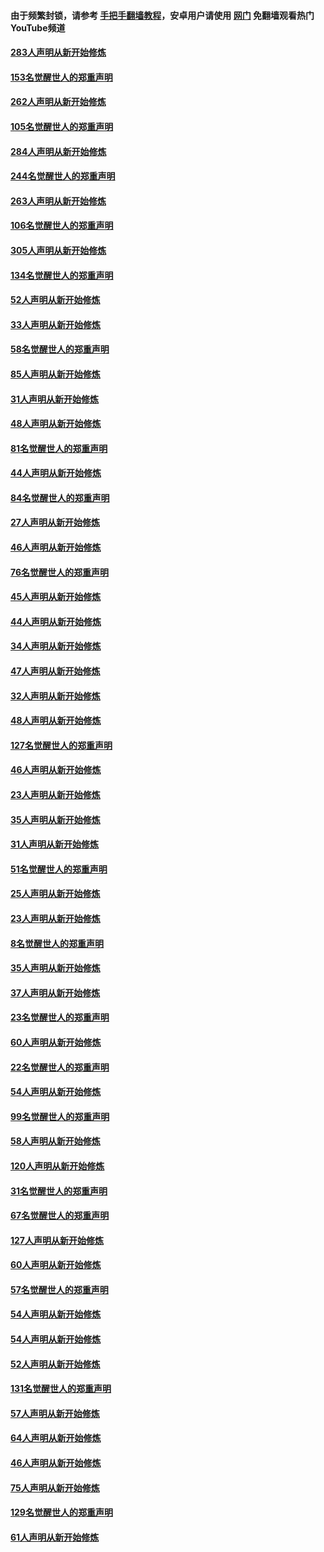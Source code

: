 #### 由于频繁封锁，请参考 [手把手翻墙教程](https://github.com/gfw-breaker/guides/wiki/)，安卓用户请使用 [网门](https://github.com/gfw-breaker/nogfw/blob/master/dl.md?t=04172301) 免翻墙观看热门YouTube频道 

#### [283人声明从新开始修炼](../pages/91/423296.md?t=04172301) 

#### [153名觉醒世人的郑重声明](../pages/91/423295.md?t=04172301) 

#### [262人声明从新开始修炼](../pages/91/423004.md?t=04172301) 

#### [105名觉醒世人的郑重声明](../pages/91/423003.md?t=04172301) 

#### [284人声明从新开始修炼](../pages/91/422707.md?t=04172301) 

#### [244名觉醒世人的郑重声明](../pages/91/422706.md?t=04172301) 

#### [263人声明从新开始修炼](../pages/91/422553.md?t=04172301) 

#### [106名觉醒世人的郑重声明](../pages/91/422552.md?t=04172301) 

#### [305人声明从新开始修炼](../pages/91/422153.md?t=04172301) 

#### [134名觉醒世人的郑重声明](../pages/91/422152.md?t=04172301) 

#### [52人声明从新开始修炼](../pages/91/421846.md?t=04172301) 

#### [33人声明从新开始修炼](../pages/91/421804.md?t=04172301) 

#### [58名觉醒世人的郑重声明](../pages/91/421845.md?t=04172301) 

#### [85人声明从新开始修炼](../pages/91/421769.md?t=04172301) 

#### [31人声明从新开始修炼](../pages/91/421763.md?t=04172301) 

#### [48人声明从新开始修炼](../pages/91/421605.md?t=04172301) 

#### [81名觉醒世人的郑重声明](../pages/91/421656.md?t=04172301) 

#### [44人声明从新开始修炼](../pages/91/421544.md?t=04172301) 

#### [84名觉醒世人的郑重声明](../pages/91/421543.md?t=04172301) 

#### [27人声明从新开始修炼](../pages/91/421465.md?t=04172301) 

#### [46人声明从新开始修炼](../pages/91/421454.md?t=04172301) 

#### [76名觉醒世人的郑重声明](../pages/91/421453.md?t=04172301) 

#### [45人声明从新开始修炼](../pages/91/421452.md?t=04172301) 

#### [44人声明从新开始修炼](../pages/91/421422.md?t=04172301) 

#### [34人声明从新开始修炼](../pages/91/421322.md?t=04172301) 

#### [47人声明从新开始修炼](../pages/91/421264.md?t=04172301) 

#### [32人声明从新开始修炼](../pages/91/421225.md?t=04172301) 

#### [48人声明从新开始修炼](../pages/91/421202.md?t=04172301) 

#### [127名觉醒世人的郑重声明](../pages/91/421224.md?t=04172301) 

#### [46人声明从新开始修炼](../pages/91/421203.md?t=04172301) 

#### [23人声明从新开始修炼](../pages/91/421138.md?t=04172301) 

#### [35人声明从新开始修炼](../pages/91/421122.md?t=04172301) 

#### [31人声明从新开始修炼](../pages/91/421081.md?t=04172301) 

#### [51名觉醒世人的郑重声明](../pages/91/421080.md?t=04172301) 

#### [25人声明从新开始修炼](../pages/91/421020.md?t=04172301) 

#### [23人声明从新开始修炼](../pages/91/420884.md?t=04172301) 

#### [8名觉醒世人的郑重声明](../pages/91/420883.md?t=04172301) 

#### [35人声明从新开始修炼](../pages/91/420809.md?t=04172301) 

#### [37人声明从新开始修炼](../pages/91/420766.md?t=04172301) 

#### [23名觉醒世人的郑重声明](../pages/91/420765.md?t=04172301) 

#### [60人声明从新开始修炼](../pages/91/420727.md?t=04172301) 

#### [22名觉醒世人的郑重声明](../pages/91/420726.md?t=04172301) 

#### [54人声明从新开始修炼](../pages/91/420529.md?t=04172301) 

#### [99名觉醒世人的郑重声明](../pages/91/420528.md?t=04172301) 

#### [58人声明从新开始修炼](../pages/91/420198.md?t=04172301) 

#### [120人声明从新开始修炼](../pages/91/420141.md?t=04172301) 

#### [31名觉醒世人的郑重声明](../pages/91/420197.md?t=04172301) 

#### [67名觉醒世人的郑重声明](../pages/91/420140.md?t=04172301) 

#### [127人声明从新开始修炼](../pages/91/420082.md?t=04172301) 

#### [60人声明从新开始修炼](../pages/91/420081.md?t=04172301) 

#### [57名觉醒世人的郑重声明](../pages/91/420080.md?t=04172301) 

#### [54人声明从新开始修炼](../pages/91/419533.md?t=04172301) 

#### [54人声明从新开始修炼](../pages/91/419532.md?t=04172301) 

#### [52人声明从新开始修炼](../pages/91/419531.md?t=04172301) 

#### [131名觉醒世人的郑重声明](../pages/91/419530.md?t=04172301) 

#### [57人声明从新开始修炼](../pages/91/419430.md?t=04172301) 

#### [64人声明从新开始修炼](../pages/91/419429.md?t=04172301) 

#### [46人声明从新开始修炼](../pages/91/419428.md?t=04172301) 

#### [75人声明从新开始修炼](../pages/91/419427.md?t=04172301) 

#### [129名觉醒世人的郑重声明](../pages/91/419426.md?t=04172301) 

#### [61人声明从新开始修炼](../pages/91/419198.md?t=04172301) 

